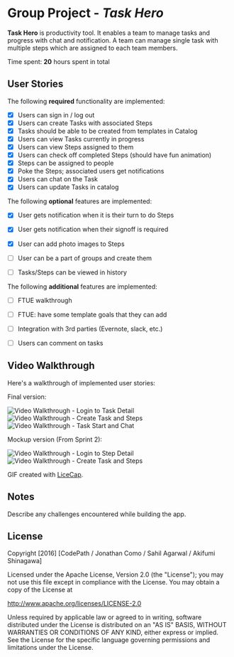# Group Project - *Task Hero*

**Task Hero** is productivity tool. It enables a team to manage tasks and progress with chat and notification. A team can manage single task with multiple steps which are assigned to each team members.

Time spent: **20** hours spent in total

## User Stories

The following **required** functionality are implemented:

- [x] Users can sign in / log out
- [x] Users can create Tasks with associated Steps
- [x] Tasks should be able to be created from templates in Catalog
- [x] Users can view Tasks currently in progress
- [x] Users can view Steps assigned to them
- [x] Users can check off completed Steps (should have fun animation)
- [x] Steps can be assigned to people
- [x] Poke the Steps; associated users get notifications
- [x] Users can chat on the Task
- [x] Users can update Tasks in catalog

The following **optional** features are implemented:

- [x] User gets notification when it is their turn to do Steps
- [x] User gets notification when their signoff is required
- [x] User can add photo images to Steps
- [ ] User can be a part of groups and create them
- [ ] Tasks/Steps can be viewed in history


The following **additional** features are implemented:

- [ ] FTUE walkthrough
- [ ] FTUE: have some template goals that they can add
- [ ] Integration with 3rd parties (Evernote, slack, etc.)
- [ ] Users can comment on tasks




## Video Walkthrough
Here's a walkthrough of implemented user stories:

Final version:

<img src='http://i.imgur.com/UmX9W5t.gif' title='Video Walkthrough - Login to Task Detail' width='' alt='Video Walkthrough - Login to Task Detail' />
 <img src='http://i.imgur.com/MfMpYZB.gif' title='Video Walkthrough - Create Task and Steps' width='' alt='Video Walkthrough - Create Task and Steps' />
 <img src='http://i.imgur.com/VzEqqi7.gif' title='Video Walkthrough - Task Start and Chat' width='' alt='Video Walkthrough - Task Start and Chat' />


Mockup version (From Sprint 2):

<img src='http://i.imgur.com/EcjbCe5.gif' title='Video Walkthrough - Login to Step Detail' width='' alt='Video Walkthrough - Login to Step Detail' />
 <img src='http://i.giphy.com/l3vRnZNQPpNMV1ar6.gif' title='Video Walkthrough - Create Task and Steps' width='' alt='Video Walkthrough - Create Task and Steps' />

GIF created with [LiceCap](http://www.cockos.com/licecap/).

## Notes

Describe any challenges encountered while building the app.

## License

Copyright [2016] [CodePath / Jonathan Como / Sahil Agarwal / Akifumi Shinagawa]

Licensed under the Apache License, Version 2.0 (the "License");
you may not use this file except in compliance with the License.
You may obtain a copy of the License at

http://www.apache.org/licenses/LICENSE-2.0

Unless required by applicable law or agreed to in writing, software
distributed under the License is distributed on an "AS IS" BASIS,
WITHOUT WARRANTIES OR CONDITIONS OF ANY KIND, either express or implied.
See the License for the specific language governing permissions and
limitations under the License.
